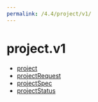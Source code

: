 ```yaml
---
permalink: /4.4/project/v1/
---
```


# project.v1



* [project](project.md)
* [projectRequest](projectRequest.md)
* [projectSpec](projectSpec.md)
* [projectStatus](projectStatus.md)